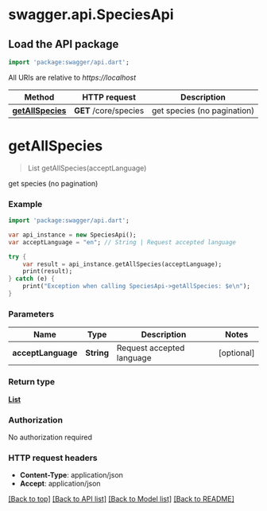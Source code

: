 # swagger.api.SpeciesApi

## Load the API package
```dart
import 'package:swagger/api.dart';
```

All URIs are relative to *https://localhost*

Method | HTTP request | Description
------------- | ------------- | -------------
[**getAllSpecies**](SpeciesApi.md#getAllSpecies) | **GET** /core/species | get species (no pagination)


# **getAllSpecies**
> List<SpeciesDTO> getAllSpecies(acceptLanguage)

get species (no pagination)



### Example 
```dart
import 'package:swagger/api.dart';

var api_instance = new SpeciesApi();
var acceptLanguage = "en"; // String | Request accepted language

try { 
    var result = api_instance.getAllSpecies(acceptLanguage);
    print(result);
} catch (e) {
    print("Exception when calling SpeciesApi->getAllSpecies: $e\n");
}
```

### Parameters

Name | Type | Description  | Notes
------------- | ------------- | ------------- | -------------
 **acceptLanguage** | **String**| Request accepted language | [optional] 

### Return type

[**List<SpeciesDTO>**](SpeciesDTO.md)

### Authorization

No authorization required

### HTTP request headers

 - **Content-Type**: application/json
 - **Accept**: application/json

[[Back to top]](#) [[Back to API list]](../README.md#documentation-for-api-endpoints) [[Back to Model list]](../README.md#documentation-for-models) [[Back to README]](../README.md)

